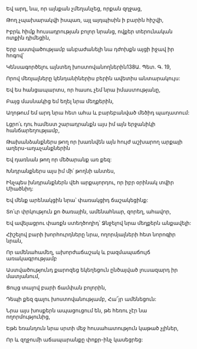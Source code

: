 Եվ արդ, նա, որ այնքան չմեղանչեց, որքան զղջաց,


Թող չպախարակվի իսպառ, այլ այդպիսին ի բարին հիշվի,


Իբրև հիմք հուսադրության բոլոր նրանց, ովքեր տերունական ոտքին դիմեցին,


Երբ աստվածությամբ անբաժանելի նա դժոխքն այցի իջավ իր հոգով՝


Կենսագործելու այնտեղ խոստովանողներին138Ա. Պետ. Գ. 19,


Որով մեռյալները կենդանիներիս բերին ավետիս անտարակույս:


Եվ ես հանցապարտս, որ հասու չեմ նրա իմաստությանը,


Բայց մասնակից եմ եղել նրա մեղքերին,


Աղոթում եմ արդ նրա հետ ահա և բարեբանված մեծիդ պաղատում:


Լցրո՛ւ դու համեստ շարադրանքն այս իմ այն երջանիկի հանճարեղությամբ,


Թախանձանքներս թող որ խառնվեն այն հույժ աշխարող արքայի աղերս-աղաչանքներին


Եվ դառնան թող որ մեծարանք առ քեզ:


Խնդրանքներս այս իմ մի՛ թողնի անտես,


Ինչպես խնդրանքներն վեհ արքայորդու, որ իբր օրինակ տվիր Միածնիդ:


Եվ մենք արենակցին նրա՝ փառակցիդ ճաշակեցինք:


Տո՛ւր փրկություն քո ծառային, ամենահնար, զորեղ, ահավոր,


Եվ ավելացրու փառքն ստեղծողիդ՝ Ջնջելով նրա մեղքերն անքավելի:


Հիշելով բարի խորհուրդները նրա, ողորմյալների հետ նորոգիր նրան,


Որ ամենահամեղ, ախորժաճաշակ և բազմապաճույճ առակագրությամբ


Աստվածությունդ քարոզեց եկեղեցուն ընծայված լուսազարդ իր մատյանում,


Ցույց տալով բարի ճամփան բոլորին,


Դեպի քեզ գալու խոստովանությամբ, Հա՜յր ամենեցուն:


Նրա այս խոսքերն ապացուցում են, թե հեռու չէր նա ողորմությունից,


Եթե եռանդուն նրա սրտի մեջ հուսահատություն կաթած չլիներ,


Որ և զղջումի աճապարանքը փոքր-ինչ կասեցրեց: